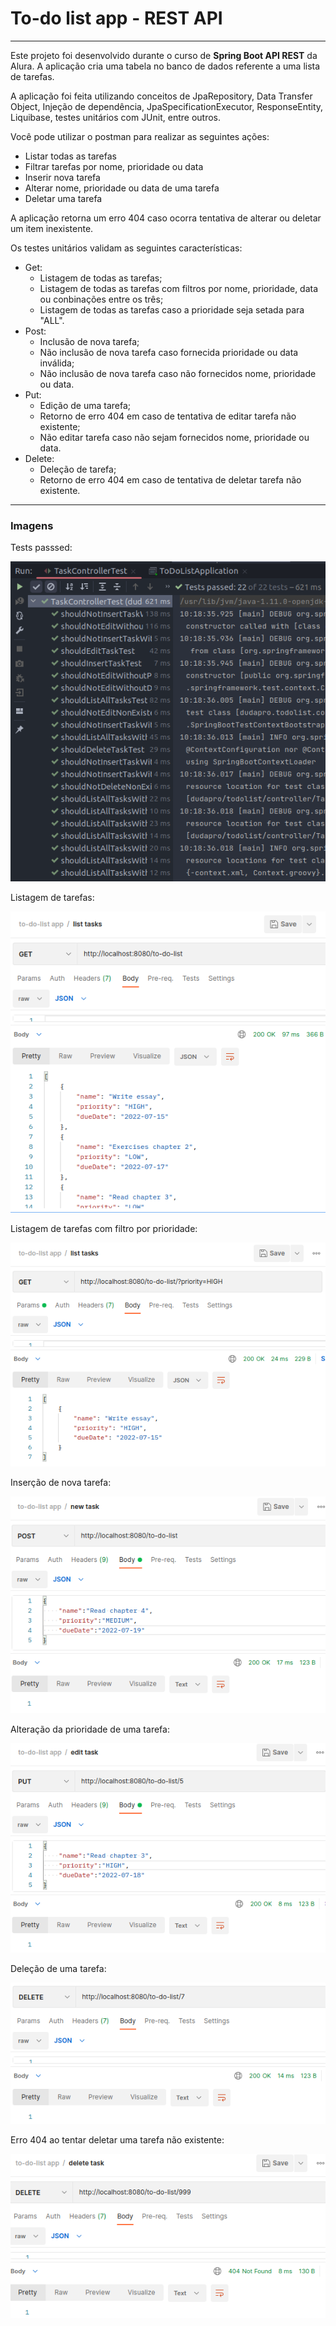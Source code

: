 # To-do list app - REST API

---
Este projeto foi desenvolvido durante o curso de **Spring Boot API REST** da Alura. A aplicação cria uma tabela no banco de dados referente a uma lista de tarefas.

A aplicação foi feita utilizando conceitos de JpaRepository, Data Transfer Object, Injeção de dependência, JpaSpecificationExecutor, ResponseEntity, Liquibase, testes unitários com JUnit, entre outros.

Você pode utilizar o postman para realizar as seguintes ações:

- Listar todas as tarefas
- Filtrar tarefas por nome, prioridade ou data
- Inserir nova tarefa
- Alterar nome, prioridade ou data de uma tarefa
- Deletar uma tarefa

A aplicação retorna um erro 404 caso ocorra tentativa de alterar ou deletar um item inexistente.

Os testes unitários validam as seguintes características:

- Get:
  - Listagem de todas as tarefas;
  - Listagem de todas as tarefas com filtros por nome, prioridade, data ou conbinações entre os três;
  - Listagem de todas as tarefas caso a prioridade seja setada para "ALL".
- Post:
  - Inclusão de nova tarefa;
  - Não inclusão de nova tarefa caso fornecida prioridade ou data inválida;
  - Não inclusão de nova tarefa caso não fornecidos nome, prioridade ou data.
- Put:
  - Edição de uma tarefa;
  - Retorno de erro 404 em caso de tentativa de editar tarefa não existente;
  - Não editar tarefa caso não sejam fornecidos nome, prioridade ou data.
- Delete:
  - Deleção de tarefa;
  - Retorno de erro 404 em caso de tentativa de deletar tarefa não existente.

---

### Imagens

Tests passsed:

![Tests](images/tests-passed.png)

Listagem de tarefas:

![List](images/list.png)

Listagem de tarefas com filtro por prioridade:

![List by priority](images/filtered-list.png)

Inserção de nova tarefa:

![Insert](images/insert.png)

Alteração da prioridade de uma tarefa:

![Edit](images/edit.png)

Deleção de uma tarefa:

![Delete](images/delete.png)

Erro 404 ao tentar deletar uma tarefa não existente:

![Error 404](images/error-404.png)